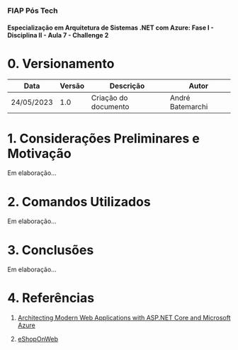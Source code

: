 ### FIAP Pós Tech
#### Especialização em Arquitetura de Sistemas .NET com Azure: Fase I - Disciplina II - Aula 7 - Challenge 2

# 0. Versionamento
| Data          | Versão        | Descrição                                  | Autor             |
| ------------- | ------------- | ----------------------                     | ----------------- |
| 24/05/2023    | 1.0           | Criação do documento                       | André Batemarchi  |

# 1. Considerações Preliminares e Motivação
Em elaboração...

# 2. Comandos Utilizados
Em elaboração...

# 3. Conclusões
Em elaboração...

# 4. Referências

1. [Architecting Modern Web Applications with ASP.NET Core and Microsoft Azure](https://dotnet.microsoft.com/en-us/download/e-book/aspnet/pdf)

3. [eShopOnWeb](https://github.com/dotnet-architecture/eShopOnWeb)
